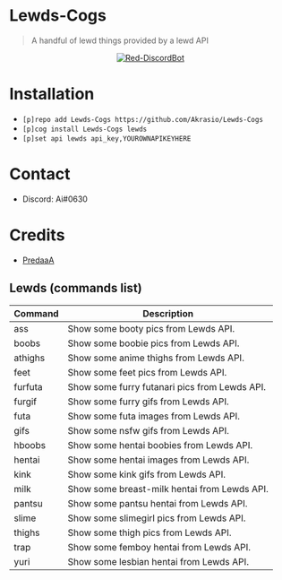 
# Lewds-Cogs
> A handful of lewd things provided by a lewd API

<p align="center">
        <a href="https://github.com/Cog-Creators/Red-DiscordBot"> <img alt="Red-DiscordBot" 
        src="https://img.shields.io/badge/Red-DiscordBot-red.svg?style=for-the-badge">
	</a>
</p>

# Installation
- `[p]repo add Lewds-Cogs https://github.com/Akrasio/Lewds-Cogs`
- `[p]cog install Lewds-Cogs lewds`
- `[p]set api lewds api_key,YOUROWNAPIKEYHERE`

# Contact 
- Discord: Ai#0630

# Credits
- [PredaaA](https://github.com/PredaaA/predacogs "Based of their NSFW Cog")

## Lewds (commands list)
| Command | Description | 
|--------------------|------------------------------------------------------------------------------------------------------------------------------------------------------------------------------------------------------------------------------|
| ass | Show some booty pics from Lewds API. |
| boobs | Show some boobie pics from Lewds API. |
| athighs | Show some anime thighs from Lewds API. |
| feet | Show some feet pics from Lewds API. |
| furfuta | Show some furry futanari pics from Lewds API. |
| furgif | Show some furry gifs from Lewds API. |
| futa | Show some futa images from Lewds API. |
| gifs | Show some nsfw gifs from Lewds API. |
| hboobs | Show some hentai boobies from Lewds API. |
| hentai | Show some hentai images from Lewds API. |
| kink | Show some kink gifs from Lewds API. |
| milk | Show some breast-milk hentai from Lewds API. |
| pantsu | Show some pantsu hentai from Lewds API. |
| slime | Show some slimegirl pics from Lewds API. |
| thighs | Show some thigh pics from Lewds API. | 
| trap | Show some femboy hentai from Lewds API. |
| yuri | Show some lesbian hentai from Lewds API. |
